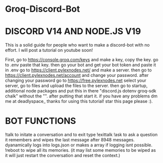# Groq-Discord-Bot

# DISCORD V14 AND NODE.JS V19 
This is a solid guide for people who want to make a discord-bot with no effort. I will post a tutorial on youtube soon!


First, go to https://console.groq.com/keys and make a key, copy the key.
go to .env paste that key.
then go your bot and get your bot token and paste it in .env
go to https://client.pylexnodes.net/ and make a server.
then go to https://client.pylexnodes.net/account and change your password.
after changing your password go to https://free.pylexnodes.net
select your server, go to files and upload the files to the server. 
then go to startup, additional node packages and put this in there "discord.js dotenv groq-sdk chalk" without the "". after putting that start it.
if you have any problems dm me at deadlyspace_ 
thanks for using this tutorial! star this page please :).


# BOT FUNCTIONS
!talk to initate a conversation and to exit type !exittalk
!ask to ask a question it remembers and wipes the last message after 8948 messages.
dyanamically logs into logs.json or makes a array if logging isnt possible.
!reboot to wipe all its memories. (it may list some memories to be wiped as it will just restart the conversation and reset the context.)

